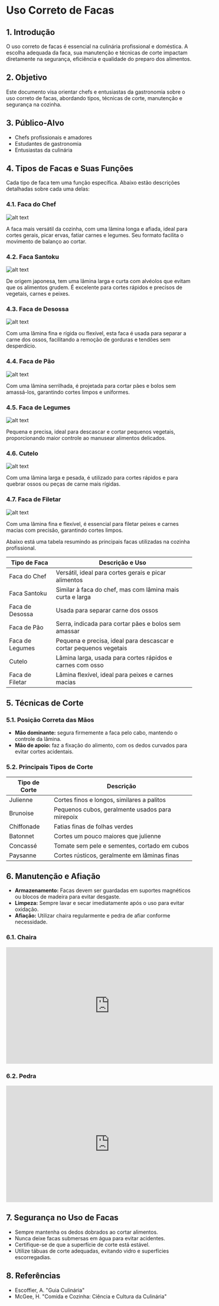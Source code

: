 # Uso Correto de Facas

## 1. Introdução
O uso correto de facas é essencial na culinária profissional e doméstica. A escolha adequada da faca, sua manutenção e técnicas de corte impactam diretamente na segurança, eficiência e qualidade do preparo dos alimentos.

## 2. Objetivo
Este documento visa orientar chefs e entusiastas da gastronomia sobre o uso correto de facas, abordando tipos, técnicas de corte, manutenção e segurança na cozinha.

## 3. Público-Alvo
- Chefs profissionais e amadores
- Estudantes de gastronomia
- Entusiastas da culinária

## 4. Tipos de Facas e Suas Funções
Cada tipo de faca tem uma função específica. Abaixo estão descrições detalhadas sobre cada uma delas:

### 4.1. Faca do Chef

![alt text](img_resized/faca-chef.png)

A faca mais versátil da cozinha, com uma lâmina longa e afiada, ideal para cortes gerais, picar ervas, fatiar carnes e legumes. Seu formato facilita o movimento de balanço ao cortar.

### 4.2. Faca Santoku

![alt text](../assets/img_resized/faca-santoku.png)

De origem japonesa, tem uma lâmina larga e curta com alvéolos que evitam que os alimentos grudem. É excelente para cortes rápidos e precisos de vegetais, carnes e peixes.

### 4.3. Faca de Desossa

![alt text](../assets/img_resized/faca-desossa.png)

Com uma lâmina fina e rígida ou flexível, esta faca é usada para separar a carne dos ossos, facilitando a remoção de gorduras e tendões sem desperdício.

### 4.4. Faca de Pão

![alt text](../assets/img_resized/faca-de-pao.png)

Com uma lâmina serrilhada, é projetada para cortar pães e bolos sem amassá-los, garantindo cortes limpos e uniformes.

### 4.5. Faca de Legumes

![alt text](../assets/img_resized/faca-legumes.png)

Pequena e precisa, ideal para descascar e cortar pequenos vegetais, proporcionando maior controle ao manusear alimentos delicados.

### 4.6. Cutelo

![alt text](../assets/img_resized/cutelo.png)

Com uma lâmina larga e pesada, é utilizado para cortes rápidos e para quebrar ossos ou peças de carne mais rígidas.

### 4.7. Faca de Filetar

![alt text](../assets/img_resized/faca-filetar.png)

Com uma lâmina fina e flexível, é essencial para filetar peixes e carnes macias com precisão, garantindo cortes limpos.

Abaixo está uma tabela resumindo as principais facas utilizadas na cozinha profissional.

| Tipo de Faca       | Descrição e Uso |
|-------------------|----------------------------------------------------|
| Faca do Chef      | Versátil, ideal para cortes gerais e picar alimentos |
| Faca Santoku      | Similar à faca do chef, mas com lâmina mais curta e larga |
| Faca de Desossa   | Usada para separar carne dos ossos |
| Faca de Pão      | Serra, indicada para cortar pães e bolos sem amassar |
| Faca de Legumes   | Pequena e precisa, ideal para descascar e cortar pequenos vegetais |
| Cutelo            | Lâmina larga, usada para cortes rápidos e carnes com osso |
| Faca de Filetar   | Lâmina flexível, ideal para peixes e carnes macias |

## 5. Técnicas de Corte
### 5.1. Posição Correta das Mãos
- **Mão dominante:** segura firmemente a faca pelo cabo, mantendo o controle da lâmina.
- **Mão de apoio:** faz a fixação do alimento, com os dedos curvados para evitar cortes acidentais.

### 5.2. Principais Tipos de Corte
| Tipo de Corte | Descrição |
|--------------|------------------------------------------------|
| Julienne    | Cortes finos e longos, similares a palitos |
| Brunoise    | Pequenos cubos, geralmente usados para mirepoix |
| Chiffonade  | Fatias finas de folhas verdes |
| Batonnet    | Cortes um pouco maiores que julienne |
| Concassé   | Tomate sem pele e sementes, cortado em cubos |
| Paysanne    | Cortes rústicos, geralmente em lâminas finas |

## 6. Manutenção e Afiação
- **Armazenamento:** Facas devem ser guardadas em suportes magnéticos ou blocos de madeira para evitar desgaste.
- **Limpeza:** Sempre lavar e secar imediatamente após o uso para evitar oxidação.
- **Afiação:** Utilizar chaira regularmente e pedra de afiar conforme necessidade.

### 6.1. Chaira

<iframe
    width="560"
    height="315"
    src="https://www.youtube.com/embed/jNoqsNRPSYE"
    frameborder="0"
    allow="accelerometer; autoplay; clipboard-write; encrypted-media; gyroscope; picture-in-picture"
    allowfullscreen>
</iframe>

### 6.2. Pedra

<iframe
    width="560"
    height="315"
    src="https://www.youtube.com/embed/ByimatxymRI"
    frameborder="0"
    allow="accelerometer; autoplay; clipboard-write; encrypted-media; gyroscope; picture-in-picture"
    allowfullscreen>
</iframe>

## 7. Segurança no Uso de Facas
- Sempre mantenha os dedos dobrados ao cortar alimentos.
- Nunca deixe facas submersas em água para evitar acidentes.
- Certifique-se de que a superfície de corte está estável.
- Utilize tábuas de corte adequadas, evitando vidro e superfícies escorregadias.

## 8. Referências
- Escoffier, A. "Guia Culinária"
- McGee, H. "Comida e Cozinha: Ciência e Cultura da Culinária"

